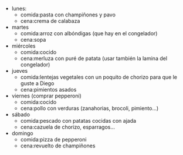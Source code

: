 - lunes:
  - comida:pasta con champiñones y pavo
  - cena:crema de calabaza 
- martes
  - comida:arroz con albóndigas (que hay en el congelador)
  - cena:sopa
- miércoles
  - comida:cocido
  - cena:merluza con puré de patata (usar también la lamina del congelador)
- jueves
  - comida:lentejas vegetales con un poquito de chorizo para que le guste a Diego
  - cena:pimientos asados
- viernes (comprar pepperoni)
  - comida:cocido
  - cena:pollo con verduras (zanahorias, brocoli, pimiento...)
- sábado
  - comida:pescado con patatas cocidas con ajada
  - cena:cazuela de chorizo, esparragos...
- domingo
  - comida:pizza de pepperoni
  - cena:revuelto de champiñones
